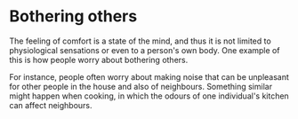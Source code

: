 # Bothering others

The feeling of comfort is a state of the mind, and thus it is not 
limited to physiological sensations or even to a person's own 
body. One example of this is how people worry about bothering 
others. 

For instance, people often worry about making noise that 
can be unpleasant for other people in the house and also of 
neighbours. Something similar might happen when cooking, in which
the odours of one individual's kitchen can affect neighbours.